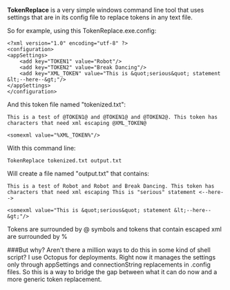 <b>TokenReplace</b> is a very simple windows command line tool that uses settings that are in its config file to replace tokens in any text file.

So for example, using this TokenReplace.exe.config:

    <?xml version="1.0" encoding="utf-8" ?>
    <configuration>
    <appSettings>
        <add key="TOKEN1" value="Robot"/>
        <add key="TOKEN2" value="Break Dancing"/>
        <add key="XML_TOKEN" value="This is &quot;serious&quot; statement &lt;--here--&gt;"/>
    </appSettings>
    </configuration>

And this token file named "tokenized.txt":

    This is a test of @TOKEN1@ and @TOKEN1@ and @TOKEN2@. This token has characters that need xml escaping @XML_TOKEN@
    
    <somexml value="%XML_TOKEN%"/>

With this command line:

    TokenReplace tokenized.txt output.txt

Will create a file named "output.txt" that contains:

    This is a test of Robot and Robot and Break Dancing. This token has characters that need xml escaping This is "serious" statement <--here-->
    
    <somexml value="This is &quot;serious&quot; statement &lt;--here--&gt;"/>

Tokens are surrounded by @ symbols and tokens that contain escaped xml are surrounded by %

###But why? Aren't there a million ways to do this in some kind of shell script?
I use Octopus for deployments. Right now it manages the settings only through appSettings and connectionString replacements in .config files. So this is a way to bridge the gap between what it can do now and a more generic token replacement.

